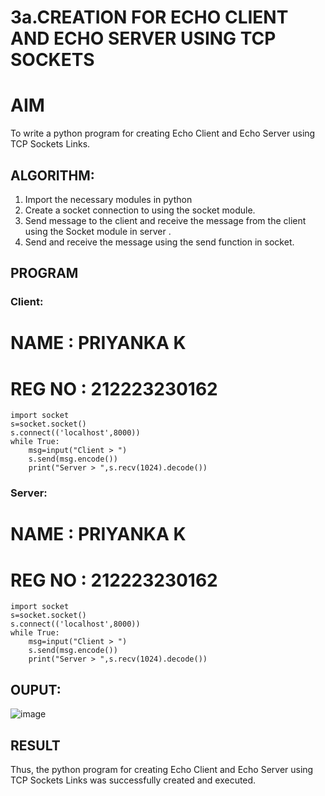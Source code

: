 # 3a.CREATION FOR ECHO CLIENT AND ECHO SERVER USING TCP SOCKETS
# AIM
To write a python program for creating Echo Client and Echo Server using TCP
Sockets Links.
## ALGORITHM:
1. Import the necessary modules in python
2. Create a socket connection to using the socket module.
3. Send message to the client and receive the message from the client using the Socket module in
 server .
4. Send and receive the message using the send function in socket.
## PROGRAM

### Client:

# NAME : PRIYANKA K
# REG NO : 212223230162

```
import socket 
s=socket.socket() 
s.connect(('localhost',8000)) 
while True:
    msg=input("Client > ") 
    s.send(msg.encode()) 
    print("Server > ",s.recv(1024).decode())
```
    
### Server:

# NAME : PRIYANKA K
# REG NO : 212223230162

```
import socket 
s=socket.socket() 
s.connect(('localhost',8000)) 
while True:
    msg=input("Client > ") 
    s.send(msg.encode()) 
    print("Server > ",s.recv(1024).decode())
```

## OUPUT:
![image](https://github.com/user-attachments/assets/743e28a1-4f41-44a2-850f-62e80c855003)

## RESULT
Thus, the python program for creating Echo Client and Echo Server using TCP Sockets Links 
was successfully created and executed.
